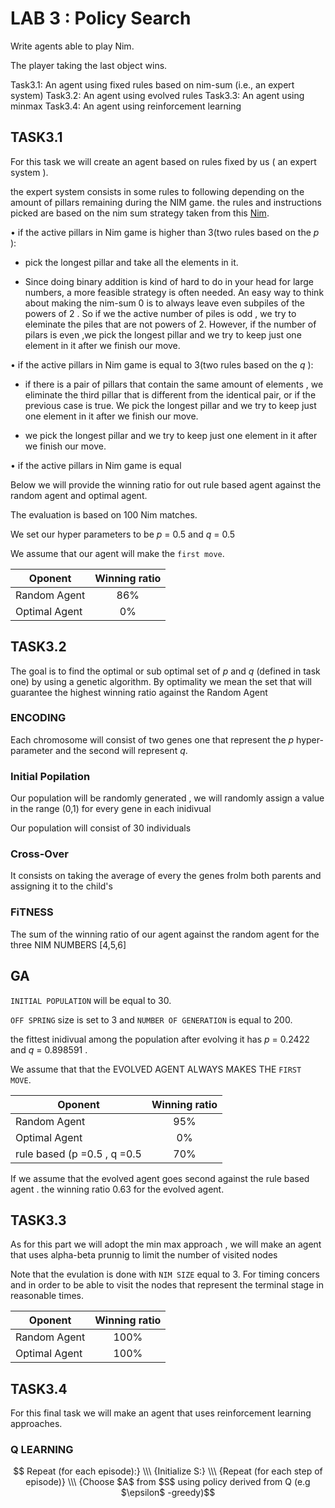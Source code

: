 #  LAB 3 : Policy Search

Write agents able to play Nim.

The player taking the last object wins.

Task3.1: An agent using fixed rules based on nim-sum (i.e., an expert system)
Task3.2: An agent using evolved rules
Task3.3: An agent using minmax
Task3.4: An agent using reinforcement learning


## TASK3.1

For this task we will create an agent based on rules fixed by us ( an expert system ). 

the expert system consists in some rules to following depending on the amount of pillars remaining during the NIM game. 
the rules and instructions picked are based on the nim sum strategy taken from this [Nim](https://web.mit.edu/sp.268/www/nim.pdf).

• if the active pillars in Nim game is higher than 3(two rules based on the $p$ ): 
    
- pick the longest pillar and take all the elements in it. 

- Since doing binary addition is kind of hard to do in your head for large numbers, a more feasible strategy is often needed. 
An easy way to think about making the nim-sum 0 is to always leave even subpiles of the powers of 2 . So if we the active number of piles is odd , we try to eleminate the piles that are not powers of 2. However, if the number of pilars is even ,we pick the longest pillar and we try to keep just one element in it after we finish our move. 

• if the active pillars in Nim game is equal to 3(two rules based on the $q$ ): 

- if there is a pair of pillars that contain the same amount of elements , we eliminate the third pillar that is different from the identical pair, or if the previous case is true. We pick the longest pillar and we try to keep just one element in it after we finish our move. 

-  we pick the longest pillar and we try to keep just one element in it after we finish our move. 

• if the active pillars in Nim game is equal 

Below we will provide the winning ratio for out rule based agent against the random agent and optimal agent. 

The evaluation is based on 100 Nim matches.

We set our hyper parameters to be $p$ = 0.5 and $q$ = 0.5

We assume that our agent will make the `first move`.

| Oponent          | Winning ratio     |
| ---------------- |:-----------------:|
| Random Agent     |  86%              | 
| Optimal Agent    |  0%               | 


## TASK3.2

The goal is to find the optimal or sub optimal set of $p$ and $q$ (defined in task one) by using a genetic algorithm. 
By optimality we mean the set that will guarantee the highest winning ratio against the Random Agent

### ENCODING 

Each chromosome will consist of two genes one that represent the $p$ hyper-parameter and the second will represent $q$. 

### Initial Popilation

Our population will be randomly generated , we will randomly assign a value in  the range (0,1) for every gene in each inidivual 

Our population will consist of 30 individuals

### Cross-Over

It  consists on taking the average of every the genes frolm both parents and assigning it to the child's

### FiTNESS 

The sum of the winning ratio of our agent against the random agent for the three NIM NUMBERS [4,5,6]

## GA 

`INITIAL POPULATION` will be equal to 30. 

`OFF SPRING` size is set to 3 and `NUMBER OF GENERATION` is equal to 200. 

the fittest inidivual among the population after evolving it has $p$ = 0.2422 and $q$ = 0.898591 . 

We assume that that the EVOLVED AGENT ALWAYS MAKES THE `FIRST MOVE`. 

| Oponent                     | Winning ratio     |
| --------------------------- |:-----------------:|
| Random Agent                |  95%              | 
| Optimal Agent               |  0%               | 
| rule based (p =0.5 , q =0.5 | 70%               |

If we assume that the evolved agent goes second against the rule based agent . the winning ratio 0.63 for the evolved agent. 



## TASK3.3 

As for this part we will adopt the min max approach , we will make an agent that uses alpha-beta prunnig to limit the number of visited nodes 

Note that the evulation is done with `NIM SIZE` equal to 3. For timing concers and in order to be able to visit the nodes that represent the terminal stage in reasonable times. 

| Oponent                     | Winning ratio     |
| --------------------------- |:-----------------:|
| Random Agent                |  100%             | 
| Optimal Agent               |  100%             | 

## TASK3.4 

For this final task we will make an agent that uses reinforcement learning approaches. 

### Q LEARNING 

```math
 Repeat (for each episode):} \\\
    {Initialize S:} \\\
      {Repeat (for each step of episode)} \\\
         {Choose $A$ from $S$ using policy derived from Q (e.g $\epsilon$ -greedy)
```
